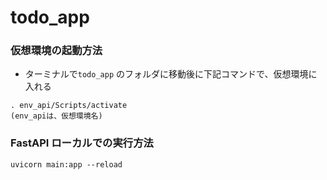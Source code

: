 # todo_app

### 仮想環境の起動方法
- ターミナルで`todo_app` のフォルダに移動後に下記コマンドで、仮想環境に入れる
```
. env_api/Scripts/activate
(env_apiは、仮想環境名)
```

### FastAPI ローカルでの実行方法
```
uvicorn main:app --reload
```
